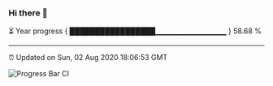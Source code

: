 ### Hi there 👋

⏳ Year progress { █████████████████▁▁▁▁▁▁▁▁▁▁▁▁▁ } 58.68 %

---

⏰ Updated on Sun, 02 Aug 2020 18:06:53 GMT

![Progress Bar CI](https://github.com/liununu/liununu/workflows/Progress%20Bar%20CI/badge.svg)
